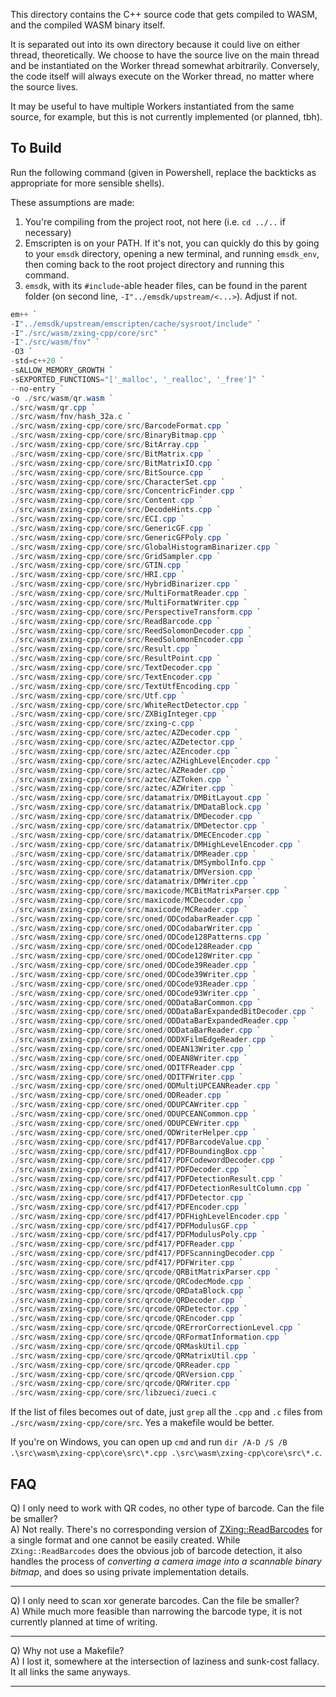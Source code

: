 This directory contains the C++ source code that gets compiled to WASM, and the compiled WASM binary itself.

It is separated out into its own directory because it could live on either thread, theoretically. We choose to have the source live on the main thread and be instantiated on the Worker thread somewhat arbitrarily. Conversely, the code itself will always execute on the Worker thread, no matter where the source lives. 

It may be useful to have multiple Workers instantiated from the same source, for example, but this is not currently implemented (or planned, tbh).

## To Build

Run the following command (given in Powershell, replace the backticks as appropriate for more sensible shells). 

These assumptions are made:

1. You're compiling from the project root, not here (i.e. `cd ../..` if necessary)
1. Emscripten is on your PATH. If it's not, you can quickly do this by going to your `emsdk` directory, opening a new terminal, and running `emsdk_env`, then coming back to the root project directory and running this command.
1. `emsdk`, with its `#include`-able header files, can be found in the parent folder (on second line, `-I"../emsdk/upstream/<...>`). Adjust if not.

```powershell
em++ `
-I"../emsdk/upstream/emscripten/cache/sysroot/include" `
-I"./src/wasm/zxing-cpp/core/src" `
-I"./src/wasm/fnv" `
-O3 `
-std=c++20 `
-sALLOW_MEMORY_GROWTH `
-sEXPORTED_FUNCTIONS="['_malloc', '_realloc', '_free']" `
--no-entry `
-o ./src/wasm/qr.wasm `
./src/wasm/qr.cpp `
./src/wasm/fnv/hash_32a.c `
./src/wasm/zxing-cpp/core/src/BarcodeFormat.cpp `
./src/wasm/zxing-cpp/core/src/BinaryBitmap.cpp `
./src/wasm/zxing-cpp/core/src/BitArray.cpp `
./src/wasm/zxing-cpp/core/src/BitMatrix.cpp `
./src/wasm/zxing-cpp/core/src/BitMatrixIO.cpp `
./src/wasm/zxing-cpp/core/src/BitSource.cpp `
./src/wasm/zxing-cpp/core/src/CharacterSet.cpp `
./src/wasm/zxing-cpp/core/src/ConcentricFinder.cpp `
./src/wasm/zxing-cpp/core/src/Content.cpp `
./src/wasm/zxing-cpp/core/src/DecodeHints.cpp `
./src/wasm/zxing-cpp/core/src/ECI.cpp `
./src/wasm/zxing-cpp/core/src/GenericGF.cpp `
./src/wasm/zxing-cpp/core/src/GenericGFPoly.cpp `
./src/wasm/zxing-cpp/core/src/GlobalHistogramBinarizer.cpp `
./src/wasm/zxing-cpp/core/src/GridSampler.cpp `
./src/wasm/zxing-cpp/core/src/GTIN.cpp `
./src/wasm/zxing-cpp/core/src/HRI.cpp `
./src/wasm/zxing-cpp/core/src/HybridBinarizer.cpp `
./src/wasm/zxing-cpp/core/src/MultiFormatReader.cpp `
./src/wasm/zxing-cpp/core/src/MultiFormatWriter.cpp `
./src/wasm/zxing-cpp/core/src/PerspectiveTransform.cpp `
./src/wasm/zxing-cpp/core/src/ReadBarcode.cpp `
./src/wasm/zxing-cpp/core/src/ReedSolomonDecoder.cpp `
./src/wasm/zxing-cpp/core/src/ReedSolomonEncoder.cpp `
./src/wasm/zxing-cpp/core/src/Result.cpp `
./src/wasm/zxing-cpp/core/src/ResultPoint.cpp `
./src/wasm/zxing-cpp/core/src/TextDecoder.cpp `
./src/wasm/zxing-cpp/core/src/TextEncoder.cpp `
./src/wasm/zxing-cpp/core/src/TextUtfEncoding.cpp `
./src/wasm/zxing-cpp/core/src/Utf.cpp `
./src/wasm/zxing-cpp/core/src/WhiteRectDetector.cpp `
./src/wasm/zxing-cpp/core/src/ZXBigInteger.cpp `
./src/wasm/zxing-cpp/core/src/zxing-c.cpp `
./src/wasm/zxing-cpp/core/src/aztec/AZDecoder.cpp `
./src/wasm/zxing-cpp/core/src/aztec/AZDetector.cpp `
./src/wasm/zxing-cpp/core/src/aztec/AZEncoder.cpp `
./src/wasm/zxing-cpp/core/src/aztec/AZHighLevelEncoder.cpp `
./src/wasm/zxing-cpp/core/src/aztec/AZReader.cpp `
./src/wasm/zxing-cpp/core/src/aztec/AZToken.cpp `
./src/wasm/zxing-cpp/core/src/aztec/AZWriter.cpp `
./src/wasm/zxing-cpp/core/src/datamatrix/DMBitLayout.cpp `
./src/wasm/zxing-cpp/core/src/datamatrix/DMDataBlock.cpp `
./src/wasm/zxing-cpp/core/src/datamatrix/DMDecoder.cpp `
./src/wasm/zxing-cpp/core/src/datamatrix/DMDetector.cpp `
./src/wasm/zxing-cpp/core/src/datamatrix/DMECEncoder.cpp `
./src/wasm/zxing-cpp/core/src/datamatrix/DMHighLevelEncoder.cpp `
./src/wasm/zxing-cpp/core/src/datamatrix/DMReader.cpp `
./src/wasm/zxing-cpp/core/src/datamatrix/DMSymbolInfo.cpp `
./src/wasm/zxing-cpp/core/src/datamatrix/DMVersion.cpp `
./src/wasm/zxing-cpp/core/src/datamatrix/DMWriter.cpp `
./src/wasm/zxing-cpp/core/src/maxicode/MCBitMatrixParser.cpp `
./src/wasm/zxing-cpp/core/src/maxicode/MCDecoder.cpp `
./src/wasm/zxing-cpp/core/src/maxicode/MCReader.cpp `
./src/wasm/zxing-cpp/core/src/oned/ODCodabarReader.cpp `
./src/wasm/zxing-cpp/core/src/oned/ODCodabarWriter.cpp `
./src/wasm/zxing-cpp/core/src/oned/ODCode128Patterns.cpp `
./src/wasm/zxing-cpp/core/src/oned/ODCode128Reader.cpp `
./src/wasm/zxing-cpp/core/src/oned/ODCode128Writer.cpp `
./src/wasm/zxing-cpp/core/src/oned/ODCode39Reader.cpp `
./src/wasm/zxing-cpp/core/src/oned/ODCode39Writer.cpp `
./src/wasm/zxing-cpp/core/src/oned/ODCode93Reader.cpp `
./src/wasm/zxing-cpp/core/src/oned/ODCode93Writer.cpp `
./src/wasm/zxing-cpp/core/src/oned/ODDataBarCommon.cpp `
./src/wasm/zxing-cpp/core/src/oned/ODDataBarExpandedBitDecoder.cpp `
./src/wasm/zxing-cpp/core/src/oned/ODDataBarExpandedReader.cpp `
./src/wasm/zxing-cpp/core/src/oned/ODDataBarReader.cpp `
./src/wasm/zxing-cpp/core/src/oned/ODDXFilmEdgeReader.cpp `
./src/wasm/zxing-cpp/core/src/oned/ODEAN13Writer.cpp `
./src/wasm/zxing-cpp/core/src/oned/ODEAN8Writer.cpp `
./src/wasm/zxing-cpp/core/src/oned/ODITFReader.cpp `
./src/wasm/zxing-cpp/core/src/oned/ODITFWriter.cpp `
./src/wasm/zxing-cpp/core/src/oned/ODMultiUPCEANReader.cpp `
./src/wasm/zxing-cpp/core/src/oned/ODReader.cpp `
./src/wasm/zxing-cpp/core/src/oned/ODUPCAWriter.cpp `
./src/wasm/zxing-cpp/core/src/oned/ODUPCEANCommon.cpp `
./src/wasm/zxing-cpp/core/src/oned/ODUPCEWriter.cpp `
./src/wasm/zxing-cpp/core/src/oned/ODWriterHelper.cpp `
./src/wasm/zxing-cpp/core/src/pdf417/PDFBarcodeValue.cpp `
./src/wasm/zxing-cpp/core/src/pdf417/PDFBoundingBox.cpp `
./src/wasm/zxing-cpp/core/src/pdf417/PDFCodewordDecoder.cpp `
./src/wasm/zxing-cpp/core/src/pdf417/PDFDecoder.cpp `
./src/wasm/zxing-cpp/core/src/pdf417/PDFDetectionResult.cpp `
./src/wasm/zxing-cpp/core/src/pdf417/PDFDetectionResultColumn.cpp `
./src/wasm/zxing-cpp/core/src/pdf417/PDFDetector.cpp `
./src/wasm/zxing-cpp/core/src/pdf417/PDFEncoder.cpp `
./src/wasm/zxing-cpp/core/src/pdf417/PDFHighLevelEncoder.cpp `
./src/wasm/zxing-cpp/core/src/pdf417/PDFModulusGF.cpp `
./src/wasm/zxing-cpp/core/src/pdf417/PDFModulusPoly.cpp `
./src/wasm/zxing-cpp/core/src/pdf417/PDFReader.cpp `
./src/wasm/zxing-cpp/core/src/pdf417/PDFScanningDecoder.cpp `
./src/wasm/zxing-cpp/core/src/pdf417/PDFWriter.cpp `
./src/wasm/zxing-cpp/core/src/qrcode/QRBitMatrixParser.cpp `
./src/wasm/zxing-cpp/core/src/qrcode/QRCodecMode.cpp `
./src/wasm/zxing-cpp/core/src/qrcode/QRDataBlock.cpp `
./src/wasm/zxing-cpp/core/src/qrcode/QRDecoder.cpp `
./src/wasm/zxing-cpp/core/src/qrcode/QRDetector.cpp `
./src/wasm/zxing-cpp/core/src/qrcode/QREncoder.cpp `
./src/wasm/zxing-cpp/core/src/qrcode/QRErrorCorrectionLevel.cpp `
./src/wasm/zxing-cpp/core/src/qrcode/QRFormatInformation.cpp `
./src/wasm/zxing-cpp/core/src/qrcode/QRMaskUtil.cpp `
./src/wasm/zxing-cpp/core/src/qrcode/QRMatrixUtil.cpp `
./src/wasm/zxing-cpp/core/src/qrcode/QRReader.cpp `
./src/wasm/zxing-cpp/core/src/qrcode/QRVersion.cpp `
./src/wasm/zxing-cpp/core/src/qrcode/QRWriter.cpp `
./src/wasm/zxing-cpp/core/src/libzueci/zueci.c
```

If the list of files becomes out of date, just `grep` all the `.cpp` and `.c` files from `./src/wasm/zxing-cpp/core/src`. Yes a makefile would be better.

If you're on Windows, you can open up `cmd` and run `dir /A-D /S /B .\src\wasm\zxing-cpp\core\src\*.cpp .\src\wasm\zxing-cpp\core\src\*.c`.

## FAQ

Q) I only need to work with QR codes, no other type of barcode. Can the file be smaller?<br/>
A) Not really. There's no corresponding version of [ZXing::ReadBarcodes](./zxing-cpp/core/src/MultiFormatReader.cpp) for a single format and one cannot be easily created. While `ZXing::ReadBarcodes` does the obvious job of barcode detection, it also handles the process of *converting a camera image into a scannable binary bitmap*, and does so using private implementation details.

<hr>

Q) I only need to scan xor generate barcodes. Can the file be smaller?<br/>
A) While much more feasible than narrowing the barcode type, it is not currently planned at time of writing.

<hr>

Q) Why not use a Makefile?<br/>
A) I lost it, somewhere at the intersection of laziness and sunk-cost fallacy. It all links the same anyways.

<hr>